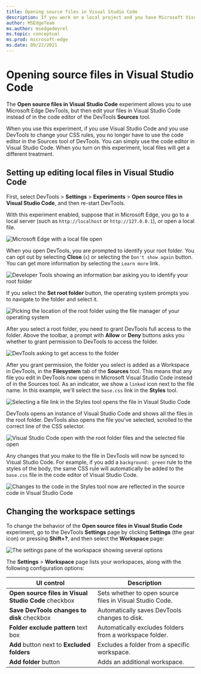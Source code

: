 ```yaml
---
title: Opening source files in Visual Studio Code
description: If you work on a local project and you have Microsoft Visual Studio Code installed, you can open files in this one instead of the sources tool and sync changes from the DevTools live to your source files.
author: MSEdgeTeam
ms.author: msedgedevrel
ms.topic: conceptual
ms.prod: microsoft-edge
ms.date: 09/22/2021
---
```

# Opening source files in Visual Studio Code

The **Open source files in Visual Studio Code** experiment allows you to use Microsoft Edge DevTools, but then edit your files in Visual Studio Code instead of in the code editor of the DevTools **Sources** tool.

When you use this experiment, if you use Visual Studio Code and you use DevTools to change your CSS rules, you no longer have to use the code editor in the Sources tool of DevTools.  You can simply use the code editor in Visual Studio Code.  When you turn on this experiment,
local files will get a different treatment.<!--TODO: be specific-->


<!-- ====================================================================== -->
## Setting up editing local files in Visual Studio Code

First, select DevTools > **Settings** > **Experiments** > **Open source files in Visual Studio Code**, and then re-start DevTools.

With this experiment enabled, suppose that in Microsoft Edge, you go to a local server (such as `http://localhost` or `http://127.0.0.1`), or open a local file.

![Microsoft Edge with a local file open](../media/experiment-sources-in-code-local-project.msft..png)

When you open DevTools, you are prompted to identify your root folder.  You can opt out by selecting **Close** (`x`) or selecting the `Don't show again` button.  You can get more information by selecting the `Learn more` link.

![Developer Tools showing an information bar asking you to identify your root folder](../media/experiment-sources-in-code-identify-root-folder.png)

If you select the **Set root folder** button, the operating system prompts you to navigate to the folder and select it.

![Picking the location of the root folder using the file manager of your operating system](../media/experiment-sources-in-code-pick-folder.png)

After you select a root folder, you need to grant DevTools full access to the folder.  Above the toolbar, a prompt with **Allow** or **Deny** buttons asks you whether to grant permission to DevTools to access the folder.

![DevTools asking to get access to the folder](../media/experiment-sources-in-code-allow-access.png)

After you grant permission, the folder you select is added as a Workspace in DevTools, in the **Filesystem** tab of the **Sources** tool.  This means that any file you edit in DevTools now opens in Microsoft Visual Studio Code instead of in the Sources tool. As an indicator, we show a `linked` icon next to the file name.  In this example, we'll select the `base.css` link in the **Styles** tool.

![Selecting a file link in the Styles tool opens the file in Visual Studio Code](../media/experiment-sources-in-code-selecting-link.png)

DevTools opens an instance of Visual Studio Code and shows all the files in the root folder.  DevTools also opens the file you've selected, scrolled to the correct line of the CSS selector.

![Visual Studio Code open with the root folder files and the selected file open](../media/experiment-sources-in-code-editor-open.png)

Any changes that you make to the file in DevTools will now be synced to Visual Studio Code.  For example, if you add a `background: green` rule to the styles of the body, the same CSS rule will automatically be added to the `base.css` file in the code editor of Visual Studio Code.

![Changes to the code in the Styles tool now are reflected in the source code in Visual Studio Code](../media/experiment-sources-in-code-code-synced.png)


<!-- ====================================================================== -->
## Changing the workspace settings

To change the behavior of the **Open source files in Visual Studio Code** experiment, go to the DevTools **Settings** page by clicking **Settings** (the gear icon) or pressing **Shift+?**, and then select the **Workspace** page:

![The settings pane of the workspace showing several options](../media/experiment-sources-in-code-workspace-settings.png)

The **Settings** > **Workspace** page lists your workspaces, along with the following configuration options:

| UI control | Description |
|---|---|
| **Open source files in Visual Studio Code** checkbox | Sets whether to open source files in Visual Studio Code. |
| **Save DevTools changes to disk** checkbox | Automatically saves DevTools changes to disk. |
| **Folder exclude pattern** text box | Automatically excludes folders from a workspace folder. |
| **Add** button next to **Excluded folders** | Excludes a folder from a specific workspace. |
| **Add folder** button | Adds an additional workspace. |

